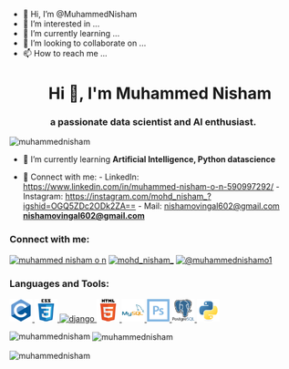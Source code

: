 - 👋 Hi, I’m @MuhammedNisham
- 👀 I’m interested in ...
- 🌱 I’m currently learning ...
- 💞️ I’m looking to collaborate on ...
- 📫 How to reach me ...<h1 align="center">Hi 👋, I'm Muhammed Nisham</h1>
<h3 align="center">a passionate data scientist and AI enthusiast.</h3>

<p align="left"> <img src="https://komarev.com/ghpvc/?username=muhammednisham&label=Profile%20views&color=0e75b6&style=flat" alt="muhammednisham" /> </p>

- 🌱 I’m currently learning **Artificial Intelligence, Python datascience**

- 🔗 Connect with me: - LinkedIn: https://www.linkedin.com/in/muhammed-nisham-o-n-590997292/ - Instagram: https://instagram.com/mohd_nisham_?igshid=OGQ5ZDc2ODk2ZA== - Mail: nishamovingal602@gmail.com **nishamovingal602@gmail.com**

<h3 align="left">Connect with me:</h3>
<p align="left">
<a href="https://kaggle.com/muhammed nisham o n" target="blank"><img align="center" src="https://raw.githubusercontent.com/rahuldkjain/github-profile-readme-generator/master/src/images/icons/Social/kaggle.svg" alt="muhammed nisham o n" height="30" width="40" /></a>
<a href="https://instagram.com/mohd_nisham_" target="blank"><img align="center" src="https://raw.githubusercontent.com/rahuldkjain/github-profile-readme-generator/master/src/images/icons/Social/instagram.svg" alt="mohd_nisham_" height="30" width="40" /></a>
<a href="https://www.hackerearth.com/@muhammednishamo1" target="blank"><img align="center" src="https://raw.githubusercontent.com/rahuldkjain/github-profile-readme-generator/master/src/images/icons/Social/hackerearth.svg" alt="@muhammednishamo1" height="30" width="40" /></a>
</p>

<h3 align="left">Languages and Tools:</h3>
<p align="left"> <a href="https://www.cprogramming.com/" target="_blank" rel="noreferrer"> <img src="https://raw.githubusercontent.com/devicons/devicon/master/icons/c/c-original.svg" alt="c" width="40" height="40"/> </a> <a href="https://www.w3schools.com/css/" target="_blank" rel="noreferrer"> <img src="https://raw.githubusercontent.com/devicons/devicon/master/icons/css3/css3-original-wordmark.svg" alt="css3" width="40" height="40"/> </a> <a href="https://www.djangoproject.com/" target="_blank" rel="noreferrer"> <img src="https://cdn.worldvectorlogo.com/logos/django.svg" alt="django" width="40" height="40"/> </a> <a href="https://www.w3.org/html/" target="_blank" rel="noreferrer"> <img src="https://raw.githubusercontent.com/devicons/devicon/master/icons/html5/html5-original-wordmark.svg" alt="html5" width="40" height="40"/> </a> <a href="https://www.mysql.com/" target="_blank" rel="noreferrer"> <img src="https://raw.githubusercontent.com/devicons/devicon/master/icons/mysql/mysql-original-wordmark.svg" alt="mysql" width="40" height="40"/> </a> <a href="https://www.photoshop.com/en" target="_blank" rel="noreferrer"> <img src="https://raw.githubusercontent.com/devicons/devicon/master/icons/photoshop/photoshop-line.svg" alt="photoshop" width="40" height="40"/> </a> <a href="https://www.postgresql.org" target="_blank" rel="noreferrer"> <img src="https://raw.githubusercontent.com/devicons/devicon/master/icons/postgresql/postgresql-original-wordmark.svg" alt="postgresql" width="40" height="40"/> </a> <a href="https://www.python.org" target="_blank" rel="noreferrer"> <img src="https://raw.githubusercontent.com/devicons/devicon/master/icons/python/python-original.svg" alt="python" width="40" height="40"/> </a> </p>

<p><img align="left" src="https://github-readme-stats.vercel.app/api/top-langs?username=muhammednisham&show_icons=true&locale=en&layout=compact" alt="muhammednisham" /></p>

<p>&nbsp;<img align="center" src="https://github-readme-stats.vercel.app/api?username=muhammednisham&show_icons=true&locale=en" alt="muhammednisham" /></p>

<p><img align="center" src="https://github-readme-streak-stats.herokuapp.com/?user=muhammednisham&" alt="muhammednisham" /></p>


<!---
MuhammedNisham/MuhammedNisham is a ✨ special ✨ repository because its `README.md` (this file) appears on your GitHub profile.
You can click the Preview link to take a look at your changes.
--->
